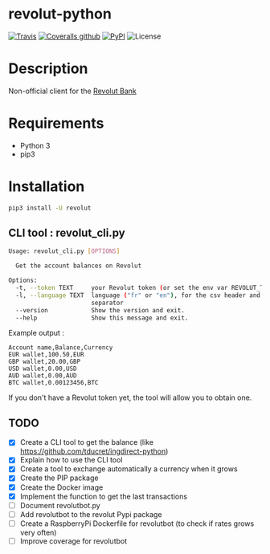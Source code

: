 # revolut-python

[![Travis](https://img.shields.io/travis/tducret/revolut-python.svg)](https://travis-ci.org/tducret/revolut-python)
[![Coveralls github](https://img.shields.io/coveralls/github/tducret/revolut-python.svg)](https://coveralls.io/github/tducret/revolut-python)
[![PyPI](https://img.shields.io/pypi/v/revolut.svg)](https://pypi.org/project/revolut/)
![License](https://img.shields.io/github/license/tducret/revolut-python.svg)

# Description

Non-official client for the [Revolut Bank](https://www.revolut.com/)

# Requirements

- Python 3
- pip3

# Installation

```bash
pip3 install -U revolut
```

## CLI tool : revolut_cli.py

```bash
Usage: revolut_cli.py [OPTIONS]

  Get the account balances on Revolut

Options:
  -t, --token TEXT     your Revolut token (or set the env var REVOLUT_TOKEN)
  -l, --language TEXT  language ("fr" or "en"), for the csv header and
                       separator
  --version            Show the version and exit.
  --help               Show this message and exit.
 ```

 Example output :

 ```csv
Account name,Balance,Currency
EUR wallet,100.50,EUR
GBP wallet,20.00,GBP
USD wallet,0.00,USD
AUD wallet,0.00,AUD
BTC wallet,0.00123456,BTC
```

If you don't have a Revolut token yet, the tool will allow you to obtain one.

## TODO

- [x] Create a CLI tool to get the balance (like https://github.com/tducret/ingdirect-python)
- [x] Explain how to use the CLI tool
- [x] Create a tool to exchange automatically a currency when it grows
- [x] Create the PIP package
- [x] Create the Docker image
- [x] Implement the function to get the last transactions
- [ ] Document revolutbot.py
- [ ] Add revolutbot to the revolut Pypi package
- [ ] Create a RaspberryPi Dockerfile for revolutbot (to check if rates grows very often)
- [ ] Improve coverage for revolutbot